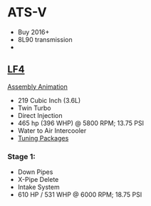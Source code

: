 # ATS-V 
- Buy 2016+
- 8L90 transmission
-


## [LF4][wiki]
[Assembly Animation](https://www.youtube.com/watch?v=8LKB6fBYVaw)
- 219 Cubic Inch (3.6L)
- Twin Turbo
- Direct Injection
- 465 hp (396 WHP) @ 5800 RPM; 13.75 PSI
- Water to Air Intercooler
- [Tuning Packages][tapout LF4 tuning]

### Stage 1:
- Down Pipes
- X-Pipe Delete
- Intake System
- 610 HP / 531 WHP @ 6000 RPM; 18.75 PSI



<!-- LINKS -->
[wiki]:https://en.wikipedia.org/wiki/GM_High_Feature_engine#LF4
[Built LF4]:https://themotorhood.com/themotorhood/2018/2/27/v8-killer-inside-the-next-gen-holden-supercar-powerplant

<!-- tapout tuning -->
[tapout LF4 tuning]:https://www.tapouttuning.com/product-category/ats-v-performance-products/performance-packages/
